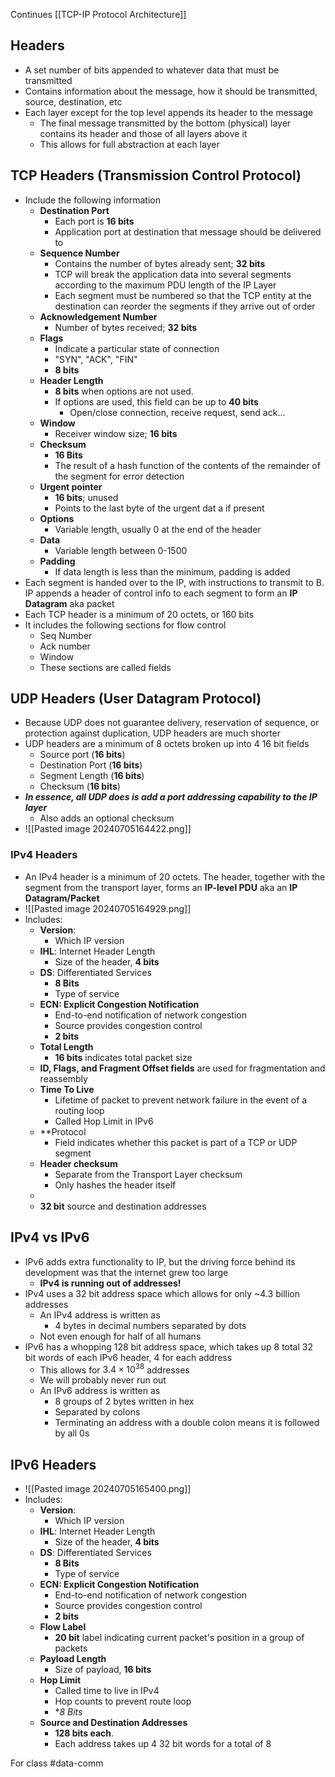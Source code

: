 Continues [[TCP-IP Protocol Architecture]]
## Headers
- A set number of bits appended to whatever data that must be transmitted
- Contains information about the message, how it should be transmitted, source, destination, etc
- Each layer except for the top level appends its header to the message
	- The final message transmitted by the bottom (physical) layer contains its header and those of all layers above it
	- This allows for full abstraction at each layer
## TCP Headers (Transmission Control Protocol)
- Include the following information
	- **Destination Port**
		- Each port is **16 bits**
		- Application port at destination that message should be delivered to
	- **Sequence Number**
		- Contains the number of bytes already sent; **32 bits**
		- TCP will break the application data into several segments according to the maximum PDU length of the IP Layer
		- Each segment must be numbered so that the TCP entity at the destination can reorder the segments if they arrive out of order
	- **Acknowledgement Number**
		- Number of bytes received; **32 bits**
	- **Flags**
		- Indicate a particular state of connection
		- "SYN", "ACK", "FIN"
		- **8 bits**
	- **Header Length**
		- **8 bits** when options are not used.
		- If options are used, this field can be up to **40 bits**
			- Open/close connection, receive request, send ack...
	- **Window**
		- Receiver window size; **16 bits**
	- **Checksum**
		- **16 Bits**
		- The result of a hash function of the contents of the remainder of the segment for error detection
	- **Urgent pointer**
		- **16 bits**; unused
		- Points to the last byte of the urgent dat a if present
	- **Options**
		- Variable length, usually 0 at the end of the header
	- **Data**
		- Variable length between 0-1500
	- **Padding**
		- If data length is less than the minimum, padding is added
- Each segment is handed over to the IP, with instructions to transmit to B. IP appends a header of control info to each segment to form an **IP Datagram** aka packet
- Each TCP header is a minimum of 20 octets, or 160 bits
- It includes the following sections for flow control
	- Seq Number
	- Ack number
	- Window
	- These sections are called fields
## UDP Headers (User Datagram Protocol)
- Because UDP does not guarantee delivery, reservation of sequence, or protection against duplication, UDP headers are much shorter
- UDP headers are a minimum of 8 octets broken up into 4 16 bit fields
	- Source port (**16 bits**)
	- Destination Port (**16 bits**)
	- Segment Length (**16 bits**)
	- Checksum (**16 bits**)
- ***In essence, all UDP does is add a port addressing capability to the IP layer***
	- Also adds an optional checksum
- ![[Pasted image 20240705164422.png]]
### IPv4 Headers
- An IPv4 header is a minimum of 20 octets. The header, together with the segment from the transport layer, forms an **IP-level PDU** aka an **IP Datagram/Packet**
- ![[Pasted image 20240705164929.png]]
- Includes:
	- **Version**:
		- Which IP version
	- **IHL**: Internet Header Length
		- Size of the header, **4 bits**
	- **DS**: Differentiated Services
		- **8 Bits**
		- Type of service
	- **ECN: Explicit Congestion Notification**
		- End-to-end notification of network congestion
		- Source provides congestion control
		- **2 bits**
	- **Total Length**
		- **16 bits** indicates total packet size
	- **ID, Flags, and Fragment Offset fields** are used for fragmentation and reassembly
	- **Time To Live**
		- Lifetime of packet to prevent network failure in the event of a routing loop
		- Called Hop Limit in IPv6
	- **Protocol
		- Field indicates whether this packet is part of a TCP or UDP segment
	- **Header checksum**
		- Separate from the Transport Layer checksum
		- Only hashes the header itself
	- 
	- **32 bit** source and destination addresses
## IPv4 vs IPv6
- IPv6 adds extra functionality to IP, but the driving force behind its development was that the internet grew too large
	- **IPv4 is running out of addresses!**
- IPv4 uses a 32 bit address space which allows for only ~4.3 billion addresses
	- An IPv4 address is written as 
		- 4 bytes in decimal numbers separated by dots
	- Not even enough for half of all humans
- IPv6 has a whopping 128 bit address space, which takes up 8 total 32 bit words of each IPv6 header, 4 for each address
	- This allows for $3.4\times10^{38}$ addresses
	- We will probably never run out
	- An IPv6 address is written as
		- 8 groups of 2 bytes written in hex
		- Separated by colons
		- Terminating an address with a double colon means it is followed by all 0s
## IPv6 Headers
- ![[Pasted image 20240705165400.png]]
- Includes:
	- **Version**:
		- Which IP version
	- **IHL**: Internet Header Length
		- Size of the header, **4 bits**
	- **DS**: Differentiated Services
		- **8 Bits**
		- Type of service
	- **ECN: Explicit Congestion Notification**
		- End-to-end notification of network congestion
		- Source provides congestion control
		- **2 bits**
	- **Flow Label**
		- **20 bit** label indicating current packet's position in a group of packets
	- **Payload Length**
		- Size of payload, **16 bits**
	- **Hop Limit**
		- Called time to live in IPv4 
		- Hop counts to prevent route loop
		- **8 Bits*
	- **Source and Destination Addresses**
		- **128 bits each**.
		- Each address takes up 4 32 bit words for a total of 8

For class #data-comm